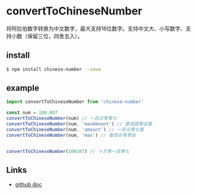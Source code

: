 # convertToChineseNumber
将阿拉伯数字转换为中文数字，最大支持16位数字。支持中文大、小写数字、支持小数（保留三位，四舍五入）。
## install
```bash
$ npm install chinese-number --save
```

## example
```javascript
import convertToChineseNumber from 'chinese-number'

const num = 100.007
convertToChineseNumber(num) // 一百点零零七
convertToChineseNumber(num, 'maxAmount') // 壹佰圆零柒厘
convertToChineseNumber(num, 'amount') // 一百元零七厘
convertToChineseNumber(num, 'max') // 壹佰点零零柒


convertToChineseNumber(100107) // 十万零一百零七
```

## Links
- [github doc](https://github.com/wansongtao/chinese-number)